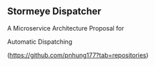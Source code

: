 ## Stormeye Dispatcher

A Microservice Architecture Proposal for

Automatic Dispatching

(https://github.com/pnhung177?tab=repositories)